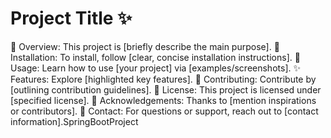# Project Title ✨
🚀 Overview: This project is [briefly describe the main purpose].
🔧 Installation: To install, follow [clear, concise installation instructions].
📘 Usage: Learn how to use [your project] via [examples/screenshots].
✨ Features: Explore [highlighted key features].
🤝 Contributing: Contribute by [outlining contribution guidelines].
📝 License: This project is licensed under [specified license].
🙏 Acknowledgements: Thanks to [mention inspirations or contributors].
📧 Contact: For questions or support, reach out to [contact information].SpringBootProject 
